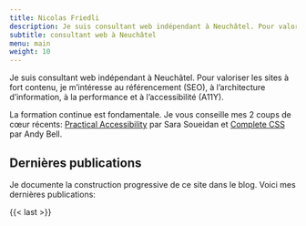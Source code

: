 ```yaml
---
title: Nicolas Friedli
description: Je suis consultant web indépendant à Neuchâtel. Pour valoriser les sites à fort contenu, je m’intéresse au référencement (SEO), à l’architecture d’information, à la performance et à l’accessibilité (A11Y).
subtitle: consultant web à Neuchâtel
menu: main
weight: 10
---
```


Je suis consultant web indépendant à Neuchâtel. Pour valoriser les sites à fort contenu, je m’intéresse au référencement (SEO), à l’architecture d’information, à la performance et à l’accessibilité (A11Y).

La formation continue est fondamentale.
Je vous conseille mes 2 coups de cœur récents: [Practical Accessibility](https://practical-accessibility.today/) par Sara Soueidan et [Complete CSS](https://piccalil.li/complete-css/) par Andy Bell.

## Dernières publications

Je documente la construction progressive de ce site dans le blog. Voici mes dernières publications:

{{< last >}}
